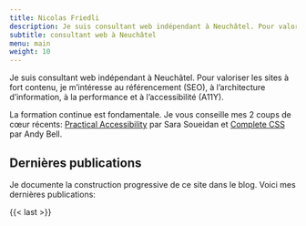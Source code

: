 ```yaml
---
title: Nicolas Friedli
description: Je suis consultant web indépendant à Neuchâtel. Pour valoriser les sites à fort contenu, je m’intéresse au référencement (SEO), à l’architecture d’information, à la performance et à l’accessibilité (A11Y).
subtitle: consultant web à Neuchâtel
menu: main
weight: 10
---
```


Je suis consultant web indépendant à Neuchâtel. Pour valoriser les sites à fort contenu, je m’intéresse au référencement (SEO), à l’architecture d’information, à la performance et à l’accessibilité (A11Y).

La formation continue est fondamentale.
Je vous conseille mes 2 coups de cœur récents: [Practical Accessibility](https://practical-accessibility.today/) par Sara Soueidan et [Complete CSS](https://piccalil.li/complete-css/) par Andy Bell.

## Dernières publications

Je documente la construction progressive de ce site dans le blog. Voici mes dernières publications:

{{< last >}}
